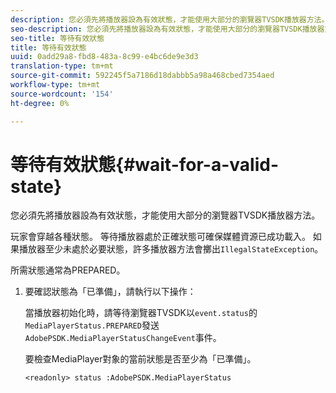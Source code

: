 ```yaml
---
description: 您必須先將播放器設為有效狀態，才能使用大部分的瀏覽器TVSDK播放器方法。
seo-description: 您必須先將播放器設為有效狀態，才能使用大部分的瀏覽器TVSDK播放器方法。
seo-title: 等待有效狀態
title: 等待有效狀態
uuid: 0add29a8-fbd8-483a-8c99-e4bc6de9e3d3
translation-type: tm+mt
source-git-commit: 592245f5a7186d18dabbb5a98a468cbed7354aed
workflow-type: tm+mt
source-wordcount: '154'
ht-degree: 0%

---
```



# 等待有效狀態{#wait-for-a-valid-state}

您必須先將播放器設為有效狀態，才能使用大部分的瀏覽器TVSDK播放器方法。

玩家會穿越各種狀態。 等待播放器處於正確狀態可確保媒體資源已成功載入。 如果播放器至少未處於必要狀態，許多播放器方法會擲出`IllegalStateException`。

所需狀態通常為PREPARED。

1. 要確認狀態為「已準備」，請執行以下操作：

   當播放器初始化時，請等待瀏覽器TVSDK以`event.status`的`MediaPlayerStatus.PREPARED`發送`AdobePSDK.MediaPlayerStatusChangeEvent`事件。

   要檢查MediaPlayer對象的當前狀態是否至少為「已準備」。

   ```
   <readonly> status :AdobePSDK.MediaPlayerStatus
   ```

